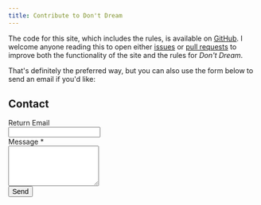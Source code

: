 ```yaml
---
title: Contribute to Don't Dream
---
```


The code for this site, which includes the rules, is available on [GitHub](https://github.com/thewatermethod/dont-dream). I welcome anyone reading this to open either [issues](https://github.com/thewatermethod/dont-dream/issues) or [pull requests](https://github.com/thewatermethod/dont-dream/pulls) to improve both the functionality of the site and the rules for _Don't Dream_.

That's definitely the preferred way, but you can also use the form below to send an email if you'd like:

<style>
    button[type="submit"] {
        font-size: 1em;
    }
    form {
        margin-bottom: 1em;
    }
</style>

<form class="callout-box" netlify name="contact">
    <h2>Contact</h2>
    <div>   
        <label>
            Return Email<br />
            <input type="email" name="email" id="email" />
        </label>
    </div>
    <div>
        <label>
            Message <span class="req">*</span><br/>
            <textarea name="message" id="message" rows="5" required></textarea>
        </label>
    </div>
    <button type="submit">Send</button>
</form>
